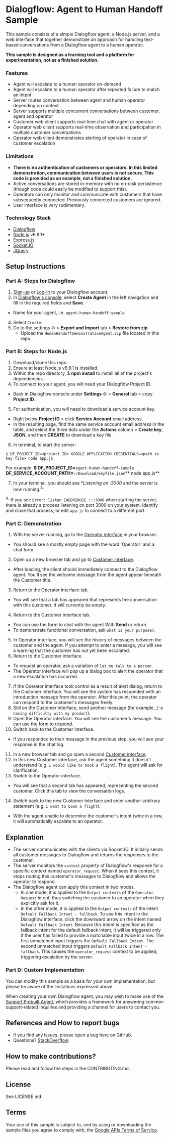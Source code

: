 # Dialogflow: Agent to Human Handoff Sample

This sample consists of a simple Dialogflow agent, a Node.js server, and a web
interface that together demonstrate an approach for handling text-based conversations
from a Dialogflow agent to a human operator.

**This sample is designed as a learning tool and a platform for
experimentation, not as a finished solution.**

### Features
* Agent will escalate to a human operator on-demand
* Agent will escalate to a human operator after repeated failure to match an intent
* Server routes conversation between agent and human operator depending on context
* Server supports multiple concurrent conversations between customer, agent and operator
* Customer web client supports real-time chat with agent or operator
* Operator web client supports real-time observation and participation in multiple customer conversations
* Operator web client demonstrates alerting of operator in case of customer escalation

### Limitations
* **There is no authentication of customers or operators. In this limited demonstration, communication
between users is not secure. This code is provided as an example, not a finished solution.**
* Active conversations are stored in-memory with no on-disk persistence (though code could
easily be modified to support this).
* Operators can only monitor and communicate with customers that have subsequently connected. Previously
connected customers are ignored.
* User interface is very rudimentary.

### Technology Stack
* [Dialogflow](https://dialogflow.com/)
* [Node.js](https://nodejs.org/en/) v6.9.1+
* [Express.js](https://expressjs.com/)
* [Socket.IO](https://socket.io/)
* [JQuery](https://jquery.com/)

## Setup Instructions

### Part A: Steps for Dialogflow
1. [Sign-up](https://console.dialogflow.com/api-client/authorize_url_google/nopopup) or [Log-in](https://console.dialogflow.com/api-client/#/login) to your Dialogflow account.
2. In [Dialogflow's console](https://console.dialogflow.com), select **Create Agent** in the left navigation and fill in the required fields and **Save**.
  + Name for your agent, i.e. `agent-human-handoff-sample`
4. Select `Create`.
5. Go to the settings ⚙ > **Export and Import** tab >  **Restore from zip**.
    + Upload the `HumanHandoffDemonstrationAgent.zip` file located in this repo.


### Part B: Steps for Node.js
1. Download/clone this repo.
2. Ensure at least Node.js v6.9.1 is installed.
3. Within the repo directory, $ **npm install** to install all of the project's dependencies.
4. To connect to your agent, you will need your Dialogflow Project ID.
  + Back in Dialogflow console under **Settings** ⚙ > **General** tab > copy **Project ID**.
5. For authentication, you will need to download a service account key.
  + Right below **Project ID** > click **Service Account** email address.  
  + In the resulting page, find the
same service account email address in the table, and select the three dots under the **Actions** column > **Create key**, **JSON**, and then **CREATE** to download a key file.
6. In terminal, to start the server:
```shell
$ DF_PROJECT_ID=<project ID> GOOGLE_APPLICATION_CREDENTIALS=<path to key file> node app.js
```
For example:
 **$ DF_PROJECT_ID=**`agent-human-handoff-sample` **DF_SERVICE_ACCOUNT_PATH=**`~/Download/keyfile.json`** node app.js**

7. In your terminal, you should see **Listening on *:3000** and the server is now running.<sup>A.</sup>

  <sup>A.</sup> If you see `Error: listen EADDRINUSE :::3000` when starting the server, there is
  already a process listening on port 3000 on your system. Identify and close that process, or edit `app.js`
  to connect to a different port.

### Part C: Demonstration
1. With the server running, go to the [Operator interface](http://localhost:3000/operator) in your browser.
  + You should see a mostly empty page with the word 'Operator' and a chat form.
2. Open up a new browser tab and go to [Customer interface](http://localhost:3000/customer).
  + After loading,
the client should immediately connect to the Dialogflow agent. You'll see the welcome message from the agent
appear beneath the Customer title.
3. Return to the Operator interface tab.
  + You will see that a tab has appeared that represents the conversation
with this customer. It will currently be empty.
4. Return to the Customer interface tab.
  + You can use the form to chat with the agent With **Send** or return.
  + To demonstrate functional  conversation, ask `what is your purpose?`.
5. In Operator interface, you will see the history of messages between the customer and the agent. If you
attempt to enter a message, you will see a warning that the customer has not yet been escalated.
6. Return to the Customer interface.
  + To request an operator, ask a variation of `let me talk to a person`.
  + The Operator interface will pop up a dialog box to alert the operator that a new escalation has occurred.
7. If the Operator interface took control as a result of alert dialog, return to the Customer interface.
You will see the system has responded with an introduction message from the operator. After this point,
the operator can respond to the customer's messages freely.
8. Still on the Customer interface, send another message (for example, `I'm having difficulty with my product`).
9. Open the Operator interface. You will see the customer's message. You can use the form to respond.
10. Switch back to the Customer interface.
  + If you responded to their message in the previous step, you will
see your response in the chat log.
11. In a new browser tab and go open a second [Customer interface](http://localhost:3000/customer).
12. In this new Customer interface, ask the agent something it doesn't understand (e.g. `I would like to book a flight`).
 The agent will ask for clarification.
13. Switch to the Operator interface.
  + You will see that a second tab has appeared, representing the second customer.
Click this tab to view the conversation logs.
14. Switch back to the new Customer interface and enter another arbitrary statement (e.g. `I want to book a flight`).
  + With
the agent unable to determine the customer's intent twice in a row, it will automatically escalate to an operator.

## Explanation
* The server communicates with the clients via Socket.IO. It initially sends all customer messages to Dialogflow
and returns the responses to the customer.
* The server monitors the `context` property of Dialogflow's response for a specific context named `operator_request`.
When it sees this context, it stops routing this customer's messages to Dialogflow and allows the operator to respond.
* The Dialogflow agent can apply this context in two modes.
    * In one mode, it is applied to the `Output contexts` of the `Operator Request` intent, thus switching
    the customer to an operator when they explicitly ask for it.
    * In the other mode, it is applied to the `Output contexts` of the intent `Default Fallback Intent - fallback`.
    To see this intent in the Dialogflow interface, click the downward arrow on the intent named `Default Fallback Intent`.
    Because this intent is specified as the fallback intent for the default fallback intent, it will be triggered
    only if the user has failed to provide a matchable input twice in a row. The first unmatched input triggers the
    `Default Fallback Intent`. The second unmatched input triggers `Default Fallback Intent - fallback`. This causes
    the `operator_request` context to be applied, triggering escalation by the server.

### Part D: Custom Implementation
You can modify this sample as a basis for your own implementation, but please be aware of the limitations expressed above.

When creating your own Dialogflow agent, you may wish to make use of the
[Support Prebuilt Agent](https://console.dialogflow.com/api-client/#/agent//prebuiltAgents/Support), which provides a framework
for answering common support-related inquiries and providing a channel for users to contact you.

## References and How to report bugs
* If you find any issues, please open a bug here on GitHub.
* Questions? [StackOverflow](https://stackoverflow.com/questions/tagged/dialogflow).

## How to make contributions?
Please read and follow the steps in the CONTRIBUTING.md.

## License
See LICENSE.md.

## Terms
Your use of this sample is subject to, and by using or downloading the sample files you agree to comply with, the
[Google APIs Terms of Service](https://developers.google.com/terms/).
